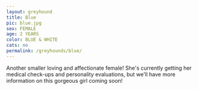 ```yaml
---
layout: greyhound
title: Blue
pic: blue.jpg
sex: FEMALE
age: 2 YEARS
color: BLUE & WHITE
cats: no
permalink: /greyhounds/blue/
---
```



Another smaller loving and affectionate female! She's currently getting her medical check-ups and personality
evaluations, but we'll have more information on this gorgeous girl coming soon!
